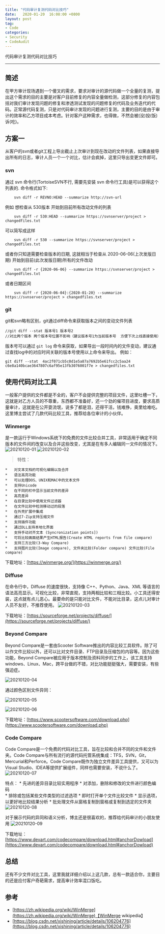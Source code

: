 ```yaml
---
title: "代码审计复测代码对比技巧"
date:   2020-01-20  16:08:00 +0800
layout: post
tag:
- Code
categories:
- Security
- CodeAudit
---
```


代码审计复测代码对比技巧

-------

## 简述
在甲方审计现场遇到一个傻叉的需求，要求对审计的源代码做一个全量的复测，提出这个需求的目的主要是对客户目前修复的内容全量做检测，这部分修复的内容包括对我们审计发现问题的修复和渗透测试发现的问题修复的代码及业务迭代的代码。正常源代码复测，只是对代码审计发现的问题进行复测，主要的目的是由于审计的效率和乙方项目成本考虑。针对客户这种需求，也得做，不然会被(没)投(饭)诉(吃)。

## 方案一
从客户的svn或者git工程上导出截止上次审计到现在改动的文件列表，如果直接导出所有的日志，审计人员一个一个对比，估计会疯掉，这里只导出变更文件即可。

### svn 
通过 svn 命令行(TortoiseSVN不行, 需要先安装 svn 命令行工具)是可以获得这个列表的.
命令格式如下:
```
    svn diff -r REVNO:HEAD --summarize http://svn-url
```
例如
想检查从 530版本 开始到目前所有改动文件的列表
```    
    svn diff -r 530:HEAD --summarize https://svnserver/project > changedfiles.txt
```
可以简写成这样
```
    svn diff -r 530 --summarize https://svnserver/project > changedfiles.txt
```

或者你只知道需要检查版本的日期, 这就相当于检查从 2020-06-06(上次发版日期) 开始到目前(此次发版日期)所有的文件改动
```    
    svn diff -r {2020-06-06} --summarize https://svnserver/project > changedfiles.txt
```
或者日期区间
```
    svn diff -r {2020-06-04}:{2020-01-20} --summarize https://svnserver/project > changedfiles.txt
```
### git
git和svn略有区别，git通过diff命令来获取版本之间的变动文件列表
```
//git diff --stat 版本号1 版本号2
//对比两个版本 两个版本号位置不影响（建议版本号1为当前版本号  方便下次上线直接使用）
```
版本号可以通过 ```git log``` 命令来获取，如果导出一段时间内的文件变动，建议通过查找log中的对应时间关联的版本号使用以上命令来导出。
例如：
```
git diff --stat  4ac2f071cb5c0d1e5a87a7692b5e61fcc2c5aa24 c6e8a140bcae3647807c6af95e13fb3076001f7e > changedfiles.txt
```

## 使用代码对比工具
一般客户提供的文件都是不全的，客户不会提供完整的项目文件，这里吐槽一下，这就是对乙方人员的不尊重，东西都不准备好，还一个劲的催项目进度，要求高质量审计，这就是在公开耍流氓，说多了都是泪，还得干活，钱难挣，奥里给难吃。
这里博主尝试了几款代码比较工具，推荐给各位审计的小伙伴。
### Winmerge
是一款运行于Windows系统下的免费的文件比较合并工具，非常适用于确定不同版本的文件间的改变以及合并这些改变，尤其是在有多人编辑同一文件的情况下。
![20210120-01](/images/20210120-01.png)
![20210120-02](/images/20210120-02.png)

> 特性：
    
    *   对文本文档的可视化编辑以及合并
    *   语法高亮功能
    *   可以处理DOS、UNIX和MAC中的文本文件
    *   支持Unicode
    *   在不同的栏中显示当前文件的差异
    *   高亮差异
    *   在目录比较中使用文件过滤器
    *   在文件比较中检测移动过的段落
    *   在外壳扩展中集成
    *   通过7-Zip支持压缩文件
    *   支持插件功能
    *   通过DLL支持本地化界面
    *   支持手动对齐文本 (Syncronization points])
    *   可将比较画面结果产生HTML报告(Create HTML reports from file compare)
    *   支持三方比较(3-Way Compare)
    *   支持图片比较(Image compare), 文件夹比较(Folder compare) 文件比较(File compare)

下载地址：[https://winmerge.org/](https://winmerge.org/)

### Diffuse
在命令行中，Diffuse 的速度很快，支持像 C++、Python、Java、XML 等语言的语法高亮显示。可视化比较，非常直观，支持两相比较和三相比较。小工具还得安装，这点就有点儿恶心。最要命的是只能对比文件，不能对比目录，这点儿对审计人员不友好，不推荐使用。
![20210120-03](/images/20210120-03.png)

下载地址：[https://sourceforge.net/projects/diffuse/](https://sourceforge.net/projects/diffuse/)

###  Beyond Compare
Beyond Compare是一套由Scooter Software推出的内容比较工具软件。除了可以作文件比较以外，还可以比对文件目录、FTP目录及压缩包的内容等。因为这些功能，Beyond Compare被应用于版本控制及资料同步的工作上，该工具支持windows、Linux、Mac，跨平台做的不错，对比功能挺挺强大，需要安装，有些强迫症。

![20210120-04](/images/20210120-04.png)

通过颜色区别文件异同：

![20210120-05](/images/20210120-05.png)

![20210120-06](/images/20210120-06.png)

下载地址：[https://www.scootersoftware.com/download.php](https://www.scootersoftware.com/download.php)

### Code Compare
Code Compare是一个免费的代码对比工具，旨在比较和合并不同的文件和文件夹。Code Compare与所有流行的源代码托管系统集成：TFS，SVN，Git，Mercurial和Perforce。Code Compare既作为独立文件差异工具提供，又可以为Visual Studio、IDEA等提供扩展组件，同样也需要安装，不说什么了。
![20210120-07](/images/20210120-07.png)

特点：
    * 先进的差异目录比较实用程序
    * 对添加，删除和修改的文件进行颜色编码    
    * 排除或包括某些文件类型的过滤选项
    * 即时打开单个文件比较文件
    * 显示选项，以更好地比较结果分析
    * 批处理文件从窗格复制到窗格或复制到选定的文件夹
![20210120-08](/images/20210120-08.png)

对于展示代码的异同和语义分析，博主还是很喜欢的，推荐给代码审计的小朋友使用
![20210120-09](/images/20210120-09.png)

下载地址：[https://www.devart.com/codecompare/download.html#anchorDowload](https://www.devart.com/codecompare/download.html#anchorDowload)

## 总结
还有不少文件对比工具，这里我就详细介绍以上这几款，总有一款适合你，主要目的还是应付客户奇葩需求，提高审计效率混口饭吃。

## 参考
- [https://zh.wikipedia.org/wiki/WinMerge](https://zh.wikipedia.org/wiki/WinMerge)【WinMerge wikipedia】
- [https://blog.csdn.net/xishining/article/details/106204776](https://blog.csdn.net/xishining/article/details/106204776)
